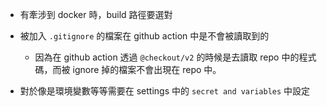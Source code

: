 
- 有牽涉到 docker 時，build 路徑要選對

- 被加入 `.gitignore` 的檔案在 github action 中是不會被讀取到的
	- 因為在 github action 透過 `@checkout/v2` 的時候是去讀取 repo 中的程式碼，而被 ignore 掉的檔案不會出現在 repo 中。

- 對於像是環境變數等等需要在 settings 中的 `secret and variables` 中設定